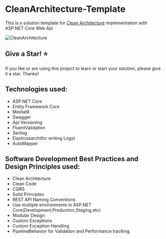 # CleanArchitecture-Template
This is a solution template for [Clean Architecture](https://blog.cleancoder.com/uncle-bob/2012/08/13/the-clean-architecture.html) implementation with ASP.NET Core Web Api

![CleanArchitecture](https://user-images.githubusercontent.com/42376112/110762993-a61b1580-8266-11eb-9ac1-438072319971.jpg)

## Give a Star! ⭐
If you like or are using this project to learn or start your solution, please give it a star. Thanks!

## Technologies used:

* ASP.NET Core
* Entity Framework Core
* MediatR
* Swagger
* Api Versioning
* FluentValidation
* Serilog
* Elasticsearch(for writing Logs)
* AutoMapper

## Software Development Best Practices and Design Principles used:

* Clean Architecture
* Clean Code
* CQRS
* Solid Principles
* REST API Naming Conventions
* Use multiple environments in ASP.NET Core(Development,Production,Staging,etc)
* Modular Design
* Custom Exceptions
* Custom Exception Handling
* PipelineBehavior for Validation and Performance tracking.

